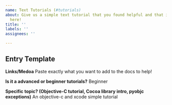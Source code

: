 ```yaml
---
name: Text Tutorials (#tutorials)
about: Give us a simple text tutorial that you found helpful and that isn't already
  here!
title: ''
labels: ''
assignees: ''

---
```


## Entry Template

**Links/Medoa**
Paste exactly what you want to add to the docs to help!

**Is it a advanced or beginner tutorials?**
Beginner

**Specific topic? (Objective-C tutorial, Cocoa library intro, pyobjc exceptions)**
An objective-c and xcode simple tutorial

